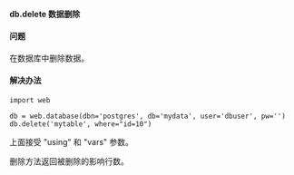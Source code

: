  

#### db.delete 数据删除




#### 问题



在数据库中删除数据。




#### 解决办法




```
import web

db = web.database(dbn='postgres', db='mydata', user='dbuser', pw='')
db.delete('mytable', where="id=10")

```


上面接受 "using" 和 "vars" 参数。



删除方法返回被删除的影响行数。





 
 


